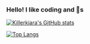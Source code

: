 
### Hello! I like coding and :lemon:s 

[![Killerkiara's GitHub stats](https://killerkiara-github-readme-stats.vercel.app/api?username=killerkiara&theme=outrun&show_icons=true&count_private=true&show=reviews,prs_merged,prs_merged_percentage)](https://github.com/killerkiara/github-readme-stats)

[![Top Langs](https://killerkiara-github-readme-stats.vercel.app/api/top-langs/?username=killerkiara&theme=outrun)](https://github.com/anuraghazra/github-readme-stats)
